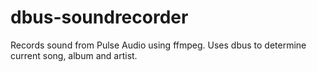 # dbus-soundrecorder
Records sound from Pulse Audio using ffmpeg. Uses dbus to determine current song, album and artist.
